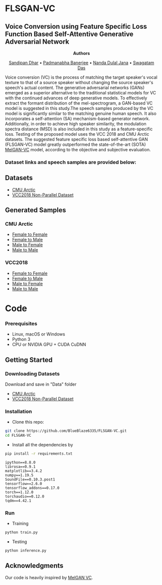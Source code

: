 # FLSGAN-VC
## Voice Conversion using Feature Specific Loss Function Based Self-Attentive Generative Adversarial Network

<p align="center">
    <strong>Authors</strong>
  <p align="center">
     <a href="https://www.linkedin.com/in/sandi94/" >Sandipan Dhar</a> • <a href="https://www.linkedin.com/in/padmanabha-banerjee-b16800171/">Padmanabha Banerjee</a> • <a href="https://scholar.google.com/citations?user=69EVBBsAAAAJ&hl=en&oi=ao">Nanda Dulal Jana</a> • <a href="https://scholar.google.com/citations?user=L8XYpAwAAAAJ&hl=en&oi=ao">Swagatam Das</a>
    
  </p>
</p>

Voice conversion (VC) is the process of matching the target speaker's vocal texture to that of a source speaker without changing the source speaker's speech's actual content. The generative adversarial networks (GANs) emerged as a superior alternative to the traditional statistical models for VC with the continued advances of deep generative models.  To effectively extract the formant distribution of the mel-spectrogram, a GAN-based VC model is suggested in this study.The speech samples produced by the VC model is significantly similar to the matching genuine human speech. It also incorporates a self-attention (SA) mechanism-based generator network. Additionally, in order to achieve high speaker similarity, the modulation spectra distance (MSD) is also included in this study as a feature-specific loss. Testing of the proposed model uses the VCC 2018 and CMU Arctic datasets. The suggested feature specific loss based self-attentive GAN (FLSGAN-VC) model greatly outperformed the state-of-the-art (SOTA) <a href="https://arxiv.org/abs/1910.03713">MelGAN-VC</a> model, according to the objective and subjective evaluation.

### Dataset links and speech samples are provided below:

## Datasets

* <a href="http://festvox.org/cmu_arctic/"> CMU Arctic </a>
* <a href="https://datashare.ed.ac.uk/handle/10283/3061"> VCC2018 Non-Parallel Dataset </a>

## Generated Samples

### CMU Arctic
* <a href="https://drive.google.com/drive/folders/1Xdw2mdlt24JlBw_rzkQzkNd3eCnhH3-x?usp=sharing"> Female to Female </a>
* <a href="https://drive.google.com/drive/folders/1l1GCDw-FeG2mRzau1YMP2-DV_TewvT07?usp=sharing"> Female to Male </a>
* <a href="https://drive.google.com/drive/folders/1C_0OyNO38UjAkkShUWfPpJ8uYjD7Vcix?usp=sharing"> Male to Female </a>
* <a href="https://drive.google.com/drive/folders/186cQlhP6KVU9q_SlFaVOQs2Jht-vyb6h?usp=sharing"> Male to Male </a>

### VCC2018
* <a href="https://drive.google.com/drive/folders/1wpVLpLpYTULakPapYeEKKML-eXGzE4z9?usp=sharing"> Female to Female </a>
* <a href="https://drive.google.com/drive/folders/1XrX8M2plV48sZXf9pHfhzfnBx_KmbPOK?usp=sharing"> Female to Male </a>
* <a href="https://drive.google.com/drive/folders/1MwMPXWiIKIl8L_JTqmc3q0O8avgIaONy?usp=sharing"> Male to Female </a>
* <a href="https://drive.google.com/drive/folders/16UoKK2kqA09_ViVysz3vaEHVWlNmF1AT?usp=sharing"> Male to Male </a>

# Code

### Prerequisites
- Linux, macOS or Windows
- Python 3
- CPU or NVIDIA GPU + CUDA CuDNN

## Getting Started

### Downloading Datasets
Download and save in "Data" folder
* <a href="http://festvox.org/cmu_arctic/"> CMU Arctic </a>
* <a href="https://datashare.ed.ac.uk/handle/10283/3061"> VCC2018 Non-Parallel Dataset </a>


### Installation

- Clone this repo:
```bash
git clone https://github.com/BlueBlaze6335/FLSGAN-VC.git
cd FLSGAN-VC
```
- Install all the dependencies by
```bash
pip install -r requirements.txt
```
```
ipython==8.8.0
librosa==0.9.1
matplotlib==3.4.2
numpy==1.19.5
SoundFile==0.10.3.post1
tensorflow==2.6.0
tensorflow_addons==0.17.0
torch==1.12.0
torchaudio==0.12.0
tqdm==4.42.1
```

### Run
- Training
```bash
python train.py
```

- Testing
```bash
python inference.py
```

## Acknowledgments
Our code is heavily inspired by [MelGAN VC](https://github.com/MuradBozik/audio-style-transfer).
